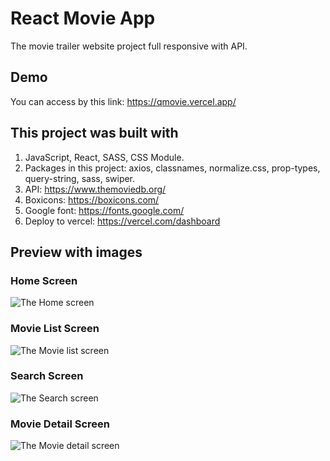# React Movie App

The movie trailer website project full responsive with API.

## Demo

You can access by this link: https://qmovie.vercel.app/

## This project was built with
1. JavaScript, React, SASS, CSS Module.
2. Packages in this project: axios, classnames, normalize.css, prop-types, query-string, sass, swiper.
3. API: https://www.themoviedb.org/
4. Boxicons: https://boxicons.com/
5. Google font: https://fonts.google.com/
6. Deploy to vercel: https://vercel.com/dashboard

## Preview with images

### Home Screen
![The Home screen](/src/assets/images/home-screen.png "Home Screen")

### Movie List Screen
![The Movie list screen](/src/assets/images/movie-list-screen.png "Movie List Screen")

### Search Screen
![The Search screen](/src/assets/images/search-screen.png "Search Screen")

### Movie Detail Screen
![The Movie detail screen](/src/assets/images/movie-detail-screen.png "Movie Detail Screen")

